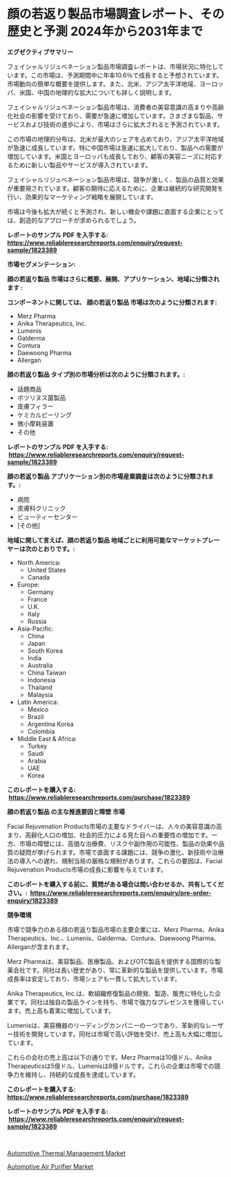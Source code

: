 <p><h1>顔の若返り製品市場調査レポート、その歴史と予測 2024年から2031年まで</h1></p><p><strong>エグゼクティブサマリー</strong></p>
<p><p>フェイシャルリジュベネーション製品市場調査レポートは、市場状況に特化しています。この市場は、予測期間中に年率10.6％で成長すると予想されています。市場動向の簡単な概要を提供します。また、北米、アジア太平洋地域、ヨーロッパ、米国、中国の地理的な拡大についても詳しく説明します。</p><p>フェイシャルリジュベネーション製品市場は、消費者の美容意識の高まりや高齢化社会の影響を受けており、需要が急速に増加しています。さまざまな製品、サービスおよび技術の進歩により、市場はさらに拡大されると予測されています。</p><p>この市場の地理的分布は、北米が最大のシェアを占めており、アジア太平洋地域が急速に成長しています。特に中国市場は急速に拡大しており、製品への需要が増加しています。米国とヨーロッパも成長しており、顧客の美容ニーズに対応するために新しい製品やサービスが導入されています。</p><p>フェイシャルリジュベネーション製品市場は、競争が激しく、製品の品質と効果が重要視されています。顧客の期待に応えるために、企業は継続的な研究開発を行い、効果的なマーケティング戦略を展開しています。</p><p>市場は今後も拡大が続くと予測され、新しい機会や課題に直面する企業にとっては、創造的なアプローチが求められるでしょう。</p></p>
<p><strong>レポートのサンプル PDF を入手する: <a href="https://www.reliableresearchreports.com/enquiry/request-sample/1823389">https://www.reliableresearchreports.com/enquiry/request-sample/1823389</a></strong></p>
<p><strong>市場セグメンテーション:</strong></p>
<p><strong> 顔の若返り製品 市場はさらに概要、展開、アプリケーション、地域に分類されます :</strong></p>
<p><strong>コンポーネントに関しては、 顔の若返り製品 市場は次のように分類されます: &nbsp;</strong></p>
<p><ul><li>Merz Pharma</li><li>Anika Therapeutics, Inc.</li><li>Lumenis</li><li>Galderma</li><li>Contura</li><li>Daewoong Pharma</li><li>Allergan</li></ul></p>
<p><strong> 顔の若返り製品 タイプ別の市場分析は次のように分類されます。:</strong></p>
<p><ul><li>話題商品</li><li>ボツリヌス菌製品</li><li>皮膚フィラー</li><li>ケミカルピーリング</li><li>微小摩耗装置</li><li>その他</li></ul></p>
<p><strong>レポートのサンプル PDF を入手する: &nbsp;<a href="https://www.reliableresearchreports.com/enquiry/request-sample/1823389">https://www.reliableresearchreports.com/enquiry/request-sample/1823389</a></strong></p>
<p><strong> 顔の若返り製品 アプリケーション別の市場産業調査は次のように分類されます。:</strong></p>
<p><ul><li>病院</li><li>皮膚科クリニック</li><li>ビューティーセンター</li><li>[その他]</li></ul></p>
<p><strong>地域に関して言えば、顔の若返り製品 地域ごとに利用可能なマーケットプレーヤーは次のとおりです。:</strong></p>
<p><ul>
    <li>
        North America:
        <ul>
            <li>United States</li>
            <li>Canada</li>
        </ul>
    </li>
    <li>
        Europe:
        <ul>
            <li>Germany</li>
            <li>France</li>
            <li>U.K.</li>
            <li>Italy</li>
            <li>Russia</li>
        </ul>
    </li>
    <li>
        Asia-Pacific:
        <ul>
            <li>China</li>
            <li>Japan</li>
            <li>South Korea</li>
            <li>India</li>
            <li>Australia</li>
            <li>China Taiwan</li>
            <li>Indonesia</li>
            <li>Thailand</li>
            <li>Malaysia</li>
        </ul>
    </li>
    <li>
        Latin America:
        <ul>
            <li>Mexico</li>
            <li>Brazil</li>
            <li>Argentina Korea</li>
            <li>Colombia</li>
        </ul>
    </li>
    <li>
        Middle East & Africa:
        <ul>
            <li>Turkey</li>
            <li>Saudi</li>
            <li>Arabia</li>
            <li>UAE</li>
            <li>Korea</li>
        </ul>
    </li>
    </ul></p>
<p><strong>このレポートを購入する: &nbsp;<a href="https://www.reliableresearchreports.com/purchase/1823389">https://www.reliableresearchreports.com/purchase/1823389</a></strong></p>
<p><strong>顔の若返り製品 の主な推進要因と障壁 市場</strong></p>
<p><p>Facial Rejuvenation Products市場の主要なドライバーは、人々の美容意識の高まり、高齢化人口の増加、社会的圧力による見た目への重要性の増加です。一方、市場の障壁には、高価な治療費、リスクや副作用の可能性、製品の効果や品質の疑問が挙げられます。市場で直面する課題には、競争の激化、新技術や治療法の導入への遅れ、規制当局の厳格な規制があります。これらの要因は、Facial Rejuvenation Products市場の成長に影響を与えています。</p></p>
<p><strong>このレポートを購入する前に、質問がある場合は問い合わせるか、共有してください。:&nbsp; <a href="https://www.reliableresearchreports.com/enquiry/pre-order-enquiry/1823389">https://www.reliableresearchreports.com/enquiry/pre-order-enquiry/1823389</a></strong></p>
<p><strong>競争環境</strong></p>
<p><p>市場で競争力のある顔の若返り製品市場の主要企業には、Merz Pharma、Anika Therapeutics、Inc.、Lumenis、Galderma、Contura、Daewoong Pharma、Allerganが含まれます。</p><p>Merz Pharmaは、美容製品、医療製品、およびOTC製品を提供する国際的な製薬会社です。同社は長い歴史があり、常に革新的な製品を提供しています。市場成長率は安定しており、市場シェアも一貫して拡大しています。</p><p>Anika Therapeutics, Inc.は、軟組織修復製品の開発、製造、販売に特化した企業です。同社は独自の製品ラインを持ち、市場で強力なプレゼンスを獲得しています。売上高も着実に増加しています。</p><p>Lumenisは、美容機器のリーディングカンパニーの一つであり、革新的なレーザー技術を開発しています。同社は市場で高い評価を受け、売上高も大幅に増加しています。</p><p>これらの会社の売上高は以下の通りです。Merz Pharmaは10億ドル、Anika Therapeuticsは5億ドル、Lumenisは8億ドルです。これらの企業は市場での競争力を維持し、持続的な成長を達成しています。</p></p>
<p><strong>このレポートを購入する: &nbsp; <a href="https://www.reliableresearchreports.com/purchase/1823389">https://www.reliableresearchreports.com/purchase/1823389</a></strong></p>
<p><strong>レポートのサンプル PDF を入手する: &nbsp;<a href="https://www.reliableresearchreports.com/enquiry/request-sample/1823389">https://www.reliableresearchreports.com/enquiry/request-sample/1823389</a></strong><strong></strong></p>
<p>&nbsp;</p>
<p><p><a href="https://circular-yam-9b9.notion.site/Automotive-Thermal-Management-Market-Size-Market-Share-and-Global-Market-Analysis-Report-2024-20-d7b3c25a30094fb58f26309126ec6a6b">Automotive Thermal Management Market</a></p><p><a href="https://cedar-agate-3da.notion.site/Automotive-Air-Purifier-Market-Size-Share-Trends-Analysis-Report-By-Application-Regional-Outlook-10b67dd5a9ed43e29635b6792fdb086a">Automotive Air Purifier Market</a></p></p>